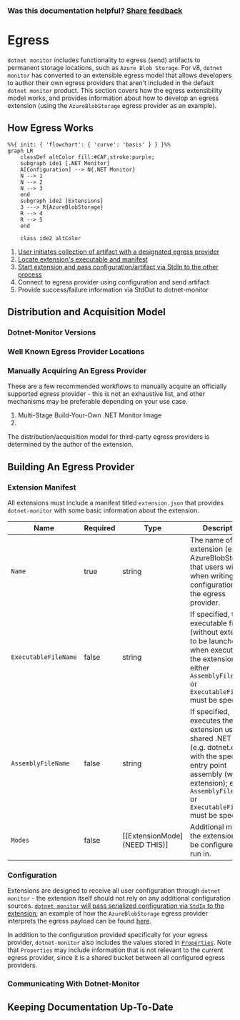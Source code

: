 
### Was this documentation helpful? [Share feedback](https://www.research.net/r/DGDQWXH?src=documentation%2FlearningPath%2Fegress)

# Egress

`dotnet monitor` includes functionality to egress (send) artifacts to permanent storage locations, such as `Azure Blob Storage`. For v8, `dotnet monitor` has converted to an extensible egress model that allows developers to author their own egress providers that aren't included in the default `dotnet monitor` product. This section covers how the egress extensibility model works, and provides information about how to develop an egress extension (using the `AzureBlobStorage` egress provider as an example). 

## How Egress Works

```mermaid
%%{ init: { 'flowchart': { 'curve': 'basis' } } }%%
graph LR
    classDef altColor fill:#CAF,stroke:purple;
    subgraph ide1 [.NET Monitor]
    A[Configuration] --> N{.NET Monitor}
    N --> 1
    N --> 2   
    N --> 3
    end
    subgraph ide2 [Extensions]
    3 ---> R{AzureBlobStorage}
    R --> 4
    R --> 5
    end
    
    class ide2 altColor
```

1. [User initiates collection of artifact with a designated egress provider](https://github.com/dotnet/dotnet-monitor/blob/289105261537f3977f7d1886f936d19bb3639d46/src/Microsoft.Diagnostics.Monitoring.WebApi/Operation/EgressOperation.cs#L49)
1. [Locate extension's executable and manifest](https://github.com/dotnet/dotnet-monitor/blob/289105261537f3977f7d1886f936d19bb3639d46/src/Tools/dotnet-monitor/Extensibility/ExtensionDiscoverer.cs#L28)
1. [Start extension and pass configuration/artifact via StdIn to the other process](https://github.com/dotnet/dotnet-monitor/blob/289105261537f3977f7d1886f936d19bb3639d46/src/Tools/dotnet-monitor/Egress/Extension/EgressExtension.cs#L102)
1. Connect to egress provider using configuration and send artifact
1. Provide success/failure information via StdOut to dotnet-monitor


## Distribution and Acquisition Model

### Dotnet-Monitor Versions

### Well Known Egress Provider Locations

### Manually Acquiring An Egress Provider 

These are a few recommended workflows to manually acquire an officially supported egress provider - this is not an exhaustive list, and other mechanisms may be preferable depending on your use case.

1. Multi-Stage Build-Your-Own .NET Monitor Image
1.

The distribution/acquisition model for third-party egress providers is determined by the author of the extension.

## Building An Egress Provider

### Extension Manifest

All extensions must include a manifest titled `extension.json` that provides `dotnet-monitor` with some basic information about the extension.

| Name | Required | Type | Description |
|---|---|---|---|
| `Name` | true | string | The name of the extension (e.g. AzureBlobStorage) that users will use when writing configuration for the egress provider. |
| `ExecutableFileName` | false | string | If specified, the executable file (without extension) to be launched when executing the extension; either `AssemblyFileName` or `ExecutableFileName` must be specified. |
| `AssemblyFileName` | false | string | If specified, executes the extension using the shared .NET host (e.g. dotnet.exe) with the specified entry point assembly (without extension); either `AssemblyFileName` or `ExecutableFileName` must be specified. |
| `Modes` | false | [[ExtensionMode](NEED THIS)] | Additional modes the extension can be configured to run in. |

### Configuration

Extensions are designed to receive all user configuration through `dotnet monitor` - the extension itself should not rely on any additional configuration sources. [`dotnet monitor` will pass serialized configuration via `StdIn` to the extension](https://github.com/dotnet/dotnet-monitor/blob/289105261537f3977f7d1886f936d19bb3639d46/src/Tools/dotnet-monitor/Egress/Extension/EgressExtension.cs#L182); an example of how the `AzureBlobStorage` egress provider interprets the egress payload can be found [here](https://github.com/dotnet/dotnet-monitor/blob/289105261537f3977f7d1886f936d19bb3639d46/src/Microsoft.Diagnostics.Monitoring.Extension.Common/EgressHelper.cs#L139).

In addition to the configuration provided specifically for your egress provider, `dotnet-monitor` also includes the values stored in [`Properties`](https://github.com/dotnet/dotnet-monitor/blob/289105261537f3977f7d1886f936d19bb3639d46/src/Microsoft.Diagnostics.Monitoring.Options/EgressOptions.cs#L21). Note that `Properties` may include information that is not relevant to the current egress provider, since it is a shared bucket between all configured egress providers.

### Communicating With Dotnet-Monitor

## Keeping Documentation Up-To-Date

